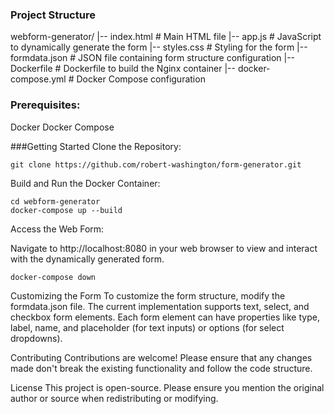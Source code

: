 ### Project Structure

webform-generator/
    |-- index.html         # Main HTML file
    |-- app.js             # JavaScript to dynamically generate the form
    |-- styles.css         # Styling for the form
    |-- formdata.json      # JSON file containing form structure configuration
    |-- Dockerfile         # Dockerfile to build the Nginx container
    |-- docker-compose.yml # Docker Compose configuration

### Prerequisites:
Docker
Docker Compose

###Getting Started
Clone the Repository:
```
git clone https://github.com/robert-washington/form-generator.git
```

Build and Run the Docker Container:
```
cd webform-generator
docker-compose up --build
```

Access the Web Form:

Navigate to http://localhost:8080 in your web browser to view and interact with the dynamically generated form.

```
docker-compose down
```
Customizing the Form
To customize the form structure, modify the formdata.json file. The current implementation supports text, select, and checkbox form elements. Each form element can have properties like type, label, name, and placeholder (for text inputs) or options (for select dropdowns).

Contributing
Contributions are welcome! Please ensure that any changes made don't break the existing functionality and follow the code structure.

License
This project is open-source. Please ensure you mention the original author or source when redistributing or modifying.